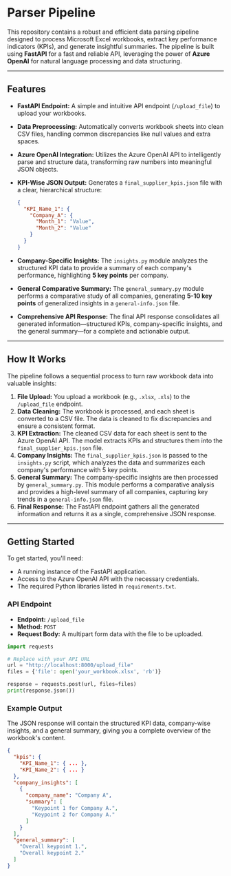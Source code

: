 # Parser Pipeline

This repository contains a robust and efficient data parsing pipeline designed to process Microsoft Excel workbooks, extract key performance indicators (KPIs), and generate insightful summaries. The pipeline is built using **FastAPI** for a fast and reliable API, leveraging the power of **Azure OpenAI** for natural language processing and data structuring.

---

## Features

- **FastAPI Endpoint:** A simple and intuitive API endpoint (`/upload_file`) to upload your workbooks.

- **Data Preprocessing:** Automatically converts workbook sheets into clean CSV files, handling common discrepancies like null values and extra spaces.

- **Azure OpenAI Integration:** Utilizes the Azure OpenAI API to intelligently parse and structure data, transforming raw numbers into meaningful JSON objects.

- **KPI-Wise JSON Output:** Generates a `final_supplier_kpis.json` file with a clear, hierarchical structure:

  ```json
  {
    "KPI_Name_1": {
      "Company_A": {
        "Month_1": "Value",
        "Month_2": "Value"
      }
    }
  }
  ```

- **Company-Specific Insights:** The `insights.py` module analyzes the structured KPI data to provide a summary of each company's performance, highlighting **5 key points** per company.

- **General Comparative Summary:** The `general_summary.py` module performs a comparative study of all companies, generating **5-10 key points** of generalized insights in a `general-info.json` file.

- **Comprehensive API Response:** The final API response consolidates all generated information—structured KPIs, company-specific insights, and the general summary—for a complete and actionable output.

---

## How It Works

The pipeline follows a sequential process to turn raw workbook data into valuable insights:

1. **File Upload:** You upload a workbook (e.g., `.xlsx`, `.xls`) to the `/upload_file` endpoint.
2. **Data Cleaning:** The workbook is processed, and each sheet is converted to a CSV file. The data is cleaned to fix discrepancies and ensure a consistent format.
3. **KPI Extraction:** The cleaned CSV data for each sheet is sent to the Azure OpenAI API. The model extracts KPIs and structures them into the `final_supplier_kpis.json` file.
4. **Company Insights:** The `final_supplier_kpis.json` is passed to the `insights.py` script, which analyzes the data and summarizes each company's performance with 5 key points.
5. **General Summary:** The company-specific insights are then processed by `general_summary.py`. This module performs a comparative analysis and provides a high-level summary of all companies, capturing key trends in a `general-info.json` file.
6. **Final Response:** The FastAPI endpoint gathers all the generated information and returns it as a single, comprehensive JSON response.

---

## Getting Started

To get started, you'll need:

- A running instance of the FastAPI application.
- Access to the Azure OpenAI API with the necessary credentials.
- The required Python libraries listed in `requirements.txt`.

### API Endpoint

- **Endpoint:** `/upload_file`
- **Method:** `POST`
- **Request Body:** A multipart form data with the file to be uploaded.

```python
import requests

# Replace with your API URL
url = "http://localhost:8000/upload_file"
files = {'file': open('your_workbook.xlsx', 'rb')}

response = requests.post(url, files=files)
print(response.json())
```

### Example Output

The JSON response will contain the structured KPI data, company-wise insights, and a general summary, giving you a complete overview of the workbook's content.

```json
{
  "kpis": {
    "KPI_Name_1": { ... },
    "KPI_Name_2": { ... }
  },
  "company_insights": [
    {
      "company_name": "Company A",
      "summary": [
        "Keypoint 1 for Company A.",
        "Keypoint 2 for Company A."
      ]
    }
  ],
  "general_summary": [
    "Overall keypoint 1.",
    "Overall keypoint 2."
  ]
}
```

